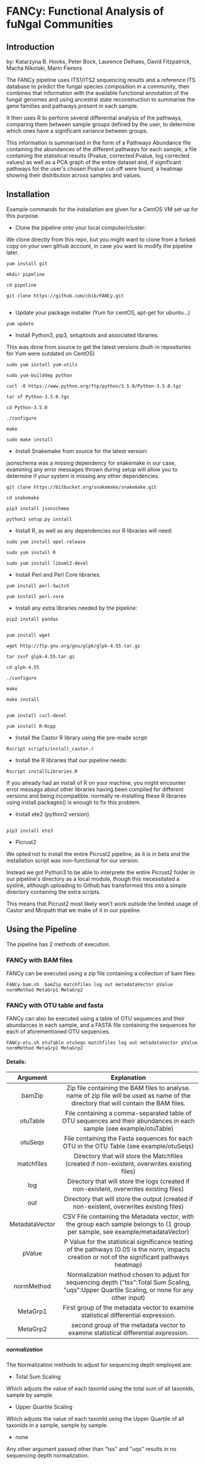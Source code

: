 # FANCy: Functional Analysis of fuNgal Communities


## Introduction

by: Katarzyna B. Hooks, Peter Bock, Laurence Delhaes, David Fitzpatrick, Macha Nikolski, Marin Fierens

The FANCy pipeline uses ITS1/ITS2 sequencing results and a reference ITS database to predict the fungal species composition in a community, then combines that information with the available functional annotation of the fungal genomes and using ancestral state reconstruction to summarise the gene families and pathways present in each sample.

It then uses R to perform several differential analysis of the pathways, comparing them between sample groups defined by the user, to determine which ones have a significant variance between groups.

This information is summarised in the form of a Pathways Abundance file containing the abundances of the different pathways for each sample, a file containing the statistical results (Pvalue, corrected Pvalue, log corrected values) as well as a PCA graph of the entire dataset and, if significant pathways for the user's chosen Pvalue cut-off were found, a heatmap showing their distribution across samples and values.


## Installation

Example commands for the installation are given for a CentOS VM set up for this purpose.

* Clone the pipeline onto your local computer/cluster:

We clone directly from this repo, but you might want to clone from a forked copy on your own github account, in case you want to modify the pipeline later.

 ```shell
 yum install git
 
 mkdir pipeline
 
 cd pipeline
 
 git clone https://github.com/cbib/FANCy.git
 
 
 ```


* Update your package installer (Yum for centOS, apt-get for ubuntu...)

```shell
yum update
```

* Install Python3, pip3, setuptools and associated libraries.

This was done from source to get the latest versions (built-in repositories for Yum were outdated on CentOS)

```shell
sudo yum install yum-utils 

sudo yum-builddep python 

curl -O https://www.python.org/ftp/python/3.5.0/Python-3.5.0.tgz 

tar xf Python-3.5.0.tgz

cd Python-3.5.0

./configure

make

sudo make install 

```


* Install Snakemake from source for the latest version:

jsonschema was a missing dependency for snakemake in our case, examining any error messages thrown during setup will allow you to determine if your system is missing any other dependencies.

```shell
git clone https://bitbucket.org/snakemake/snakemake.git

cd snakemake

pip3 install jsonschema

python3 setup.py install
```

* Install R, as well as any dependencies our R libraries will need:

```shell
sudo yum install epel-release

sudo yum install R

sudo yum install libxml2-devel
```
* Install Perl and Perl Core libraries.

```
yum install perl-Switch

yum install perl-core

```

* Install any extra libraries needed by the pipeline:

```shell
pip2 install pandas


yum install wget

wget http://ftp.gnu.org/gnu/glpk/glpk-4.55.tar.gz

tar zxvf glpk-4.55.tar.gz

cd glpk-4.55

./configure

make

make install


yum install curl-devel

yum install R-Rcpp

```



* Install the Castor R library using the pre-made script

```shell
Rscript scripts/install_castor.r
```

* Install the R libraries that our pipeline needs:

```shell
Rscript installLibraries.R
```
If you  already had an install of R on your machine, you might encounter error messags about other libraries having been compiled for different versions and being incompatible. normally re-installing these R libraries using install.packages() is enough to fix this problem.

* Install ete2 (python2 version)

```shell

pip3 install ete3

```
* Picrust2

We opted not to install the entire Picrust2 pipeline, as it is in beta and the installation script was non-functional for our version.

Instead we got Python3 to be able to interprete the entire Picrust2 folder in our pipeline's directory as a local module, though this necessitated a syslink, although uploading to Github has transformed this into a simple directory containing the extra scripts.

This means that Picrust2 most likely won't work outside the limited usage of Castor and Minpath that we make of it in our pipeline.


## Using the Pipeline

The pipeline has 2 methods of execution.

### FANCy with BAM files

FANCy can be executed using a zip file containing a collection of bam files:


```shell
FANCy-bam.sh  bamZip matchfiles log out metadataVector pValue normMethod MetaGrp1 MetaGrp2
```

### FANCy with OTU table and fasta

FANCy can also be executed using a table of OTU sequences and their abundances in each sample, and a FASTA file containing the sequences for each of aforementioned OTU sequences.

```shell
FANCy-otu.sh otuTable otuSeqs matchfiles log out metadataVector pValue normMethod MetaGrp1 MetaGrp2
```

#### Details:

|    Argument    |                                                                    Explanation                                                                   |
|:--------------:|:------------------------------------------------------------------------------------------------------------------------------------------------:|
|     bamZip     |      Zip file containing the BAM files to analyse.  name of zip file will be used as name of the directory that will contain the BAM files.      |
|    otuTable    |                File containing a comma-separated table of OTU sequences and their abundances in each sample (see example/otuTable)               |
|     otuSeqs    |                              File containing the Fasta sequences for each OTU in the OTU Table (see example/otuSeqs)                             |
|   matchfiles   |                           Directory that will store the Matchfiles (created if non-existent, overwrites existing files)                          |
|       log      |                              Directory that will store the logs (created if non-existent, overwrites existing files)                             |
|       out      |                             Directory that will store the output (created if non-existent, overwrites existing files)                            |
| MetadataVector |          CSV File containing the Metadata vector, with the group each sample belongs to (1 group per sample, see example/metadataVector)         |
|     pValue     | P Value for the statistical significance testing of the pathways (0.05 is the norm, impacts creation or not of the significant pathways heatmap) |
|   normMethod   |  Normalization method chosen to adjust for sequencing depth ("tss":Total Sum Scaling, "uqs":Upper Quartile Scaling, or none for any other input) |
| MetaGrp1       |                                First group of the metadata vector to examine statistical differential expression.                                |
| MetaGrp2       |                                second group of the metadata vector to examine statistical differential expression.                               |



##### normalization

The Normalization methods to adjust for sequencing depth employed are:

* Total Sum Scaling

Which adjusts the value of each taxonId using the total sum of all taxonIds, sample by sample.

* Upper Quartile Scaling

Which adjusts the value of each taxonId using the Upper Quartile of all taxonIds in a sample, sample by sample.

* none

Any other argument passed other than "tss" and "uqs" results in no sequencing depth normalization.
